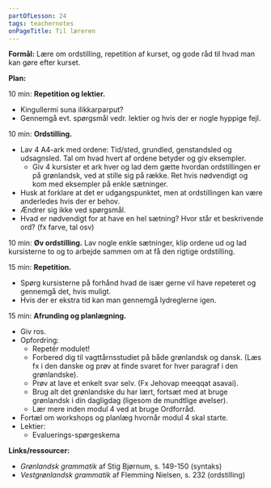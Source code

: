```yaml
---
partOfLesson: 24
tags: teachernotes
onPageTitle: Til læreren
---
```

**Formål:** Lære om ordstilling, repetition af kurset, og gode råd til hvad man kan gøre efter kurset.

**Plan:**

10 min: **Repetition og lektier.**

- Kingullermi suna ilikkarparput?
- Gennemgå evt. spørgsmål vedr. lektier og hvis der er nogle hyppige fejl.

10 min: **Ordstilling.**

- Lav 4 A4-ark med ordene: Tid/sted, grundled, genstandsled og udsagnsled. Tal om hvad hvert af ordene betyder og giv eksempler.
    - Giv 4 kursister et ark hver og lad dem gætte hvordan ordstillingen er på grønlandsk, ved at stille sig på række. Ret hvis nødvendigt og kom med eksempler på enkle sætninger.
- Husk at forklare at det er udgangspunktet, men at ordstillingen kan være anderledes hvis der er behov.
- Ændrer sig ikke ved spørgsmål.
- Hvad er nødvendigt for at have en hel sætning? Hvor står et beskrivende ord? (fx farve, tal osv)

10 min: **Øv ordstilling.** Lav nogle enkle sætninger, klip ordene ud og lad kursisterne to og to arbejde sammen om at få den rigtige ordstilling.

15 min: **Repetition.**

- Spørg kursisterne på forhånd hvad de især gerne vil have repeteret og gennemgå det, hvis muligt.
- Hvis der er ekstra tid kan man gennemgå lydreglerne igen.

15 min: **Afrunding og planlægning.**

- Giv ros.
- Opfordring:
    - Repetér modulet!
    - Forbered dig til vagttårnsstudiet på både grønlandsk og dansk. (Læs fx i den danske og prøv at finde svaret for hver paragraf i den grønlandske).
    - Prøv at lave et enkelt svar selv. (Fx Jehovap meeqqat asavai).
    - Brug alt det grønlandske du har lært, fortsæt med at bruge grønlandsk i din dagligdag (ligesom de mundtlige øvelser).
    - Lær mere inden modul 4 ved at bruge Ordforråd.
- Fortæl om workshops og planlæg hvornår modul 4 skal starte.
- Lektier:
    - Evaluerings-spørgeskema

**Links/ressourcer:**

- *Grønlandsk grammatik* af Stig Bjørnum, s. 149-150 (syntaks)
- *Vestgrønlandsk grammatik* af Flemming Nielsen, s. 232 (ordstilling)